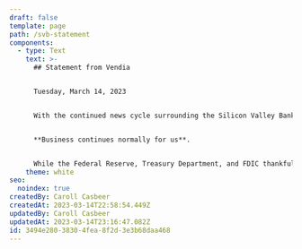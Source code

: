 ```yaml
---
draft: false
template: page
path: /svb-statement
components:
  - type: Text
    text: >-
      ## Statement from Vendia 


      Tuesday, March 14, 2023


      With the continued news cycle surrounding the Silicon Valley Bank crisis this week, Vendia wants to ensure our customers, employees, and partners that the SVB collapse has not negatively impacted us.


      **Business continues normally for us**.


      While the Federal Reserve, Treasury Department, and FDIC thankfully provided a solution to protect American workers and small businesses, we know this has been a time of extreme stress and uncertainty for many of our friends in the startup community. We are sending our support to fellow founders and VCs as they continue to navigate related challenges.
    theme: white
seo:
  noindex: true
createdBy: Caroll Casbeer
createdAt: 2023-03-14T22:58:54.449Z
updatedBy: Caroll Casbeer
updatedAt: 2023-03-14T23:16:47.082Z
id: 3494e280-3830-4fea-8f2d-3e3b68daa468
---
```

